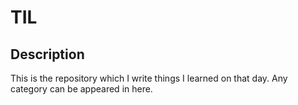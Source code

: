 # TIL

## Description
This is the repository which I write things I learned on that day. Any category can be appeared in here.
